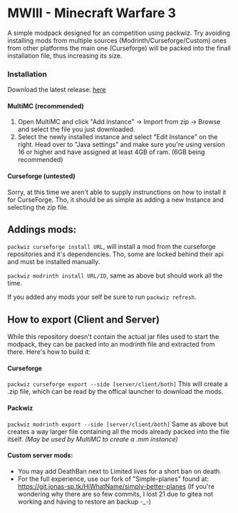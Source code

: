 # MWIII - Minecraft Warfare 3
A simple modpack designed for an competition using packwiz. Try avoiding installing mods from multiple sources (Modrinth/Curseforge/Custom) ones from other platforms the main one (Curseforge) will be packed into the finall installation file, thus increasing its size.

### Installation
Download the latest release: <a href="https://github.com/HiWhatName/MinecraftWarefareIII/releases/">here</a>

#### MultiMC (recommended)
1. Open MultiMC and click "Add Instance" -> Import from zip -> Browse and select the file you just downloaded.
2. Select the newly installed instance and select "Edit Instance" on the right. Head over to "Java settings" and make sure you're using version 16 or higher and have assigned at least 4GB of ram. (6GB being recommended)

#### Curseforge (untested)
Sorry, at this time we aren't able to supply instrunctions on how to install it for CurseForge. Tho, it should be as simple as adding a new Instance and selecting the zip file.

## Addings mods:
`packwiz curseforge install URL`, will install a mod from the curseforge repositories and it's dependencies. Tho, some are locked behind their api and must be installed manually.

`packwiz modrinth install URL/ID`, same as above but should work all the time.

If you added any mods your self be sure to run `packwiz refresh`.

## How to export (Client and Server)
While this repository doesn't contain the actual jar files used to start the modpack, they can be packed into an modrinth file and extracted from there. Here's how to build it:

#### Curseforge
`packwiz curseforge export --side [server/client/both]`
This will create a .zip file, which can be read by the offical launcher to download the mods.

#### Packwiz
`packwiz modrinth export --side [server/client/both]`
Same as above but creates a way larger file containing all the mods already packed into the file itself. *(May be used by MultiMC to create a .mm instance)*

#### Custom server mods:
- You may add DeathBan next to Limited lives for a short ban on death.
- For the full experience, use our fork of "Simple-planes" found at: https://git.jonas-sp.tk/HiWhatName/simply-better-planes
(If you're wondering why there are so few commits, I lost 21 due to gitea not working and having to restore an backup -_-)
